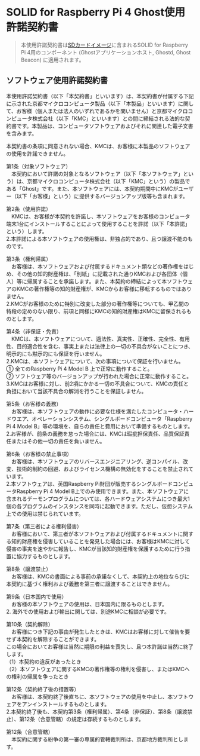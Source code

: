 # SOLID for Raspberry Pi 4 Ghost使用許諾契約書

> 本使用許諾契約書は[SDカードイメージ](download.md)に含まれるSOLID for Raspberry Pi 4用のコンポーネント (Ghostアプリケーションホスト, Ghostd, Ghost Beacon) に適用されます。

## ソフトウェア使用許諾契約書

本使用許諾契約書（以下「本契約書」といいます）は、本契約書が付属する下記に示された京都マイクロコンピュータ製品（以下「本製品」といいます）に関して、お客様（個人または法人のいずれであるかを問いません）と京都マイクロコンピュータ株式会社（以下「KMC」といいます）との間に締結される法的な契約書です。本製品は、コンピュータソフトウェアおよびそれに関連した電子文書を含みます。

本契約書の条項に同意されない場合、KMCは、お客様に本製品のソフトウェアの使用を許諾できません。

第1条（対象ソフトウェア）<br>
　本契約において許諾の対象となるソフトウェア（以下「本ソフトウェア」という）は、京都マイクロコンピュータ株式会社（以下「KMC」という）の製品である「Ghost」です。また、本ソフトウェアには、本契約期間中にKMCがユーザー（以下「お客様」という）に提供するバージョンアップ版等も含まれます。

第2条（使用許諾）<br>
　KMCは、お客様が本契約を許諾し、本ソフトウェアをお客様のコンピュータ端末1台にインストールすることによって使用することを許諾（以下「本許諾」という）します。<br>
2.本許諾による本ソフトウェアの使用権は、非独占的であり、且つ譲渡不能のものです。

第3条（権利帰属）<br>
　お客様は、本ソフトウェアおよび付属するドキュメント類などの著作権をはじめ、その他の知的財産権は、「別紙」に記載された通りKMCおよび各団体（個人）等に帰属することを承諾します。また、本契約の締結によって本ソフトウェアのKMCの著作権等の知的財産権が、KMCからお客様に移転するものではありません。<br>
2.KMCがお客様のために特別に改変した部分の著作権等についても、甲乙間の特段の定めのない限り、前項と同様にKMCの知的財産権はKMCに留保されるものとします。

第4条（非保証・免責）<br>
　KMCは、本ソフトウェアについて、適法性、真実性、正確性、完全性、有用性、目的適合性を含む、事実上または法律上の一切の不具合がないことにつき、明示的にも黙示的にも保証を行いません。<br>
2.KMCは、本ソフトウェアについて、次の事項について保証を行いません。<br>
① 全てのRaspberry Pi 4 Model B 上で正常に動作すること。<br>
② ソフトウェア等のバージョンアップが行われた場合に正常に動作すること。<br>
3.KMCはお客様に対し、前2項にかかる一切の不具合について、KMCの責任と負担において当該不具合の解消を行うことを保証しません。

第5条（お客様の義務）<br>
　お客様は、本ソフトウェアの動作に必要な仕様を満たしたコンピュータ・ハードウエア、オペレーションシステム、シングルボードコンピュータ「Raspberry Pi 4 Model B」等の環境を、自らの責任と費用において準備するものとします。<br>
2.お客様が、前条の義務を怠った場合には、KMCは瑕疵担保責任、品質保証責任またはその他一切の責任を負いません。

第6条（お客様の禁止事項）<br>
　お客様は、本ソフトウェアのリバースエンジニアリング、逆コンパイル、改変、技術的制約の回避、およびライセンス機構の無効化をすることを禁止されています。<br>
2.本ソフトウェアは、英国Raspberry Pi財団が販売するシングルボードコンピュータRaspberry Pi 4 Model B上でのみ使用できます。また、本ソフトウェアに含まれるデーモンプログラムについては、各ハードウェアシステムにつき最大1個の各プログラムのインスタンスを同時に起動できます。ただし、仮想システム上での使用は禁じられています。

第7条（第三者による権利侵害）<br>
　お客様において、第三者が本ソフトウェアおよび付属するドキュメントに関する知的財産権を侵害していることを発見した場合には、お客様はKMCに対して侵害の事実を速やかに報告し、KMCが当該知的財産権を保護するために行う措置に協力するものとします。

第8条（譲渡禁止）<br>
　お客様は、KMCの書面による事前の承諾なくして、本契約上の地位ならびに本契約に基づく権利および義務を第三者に譲渡することはできません。

第9条（日本国内で使用）<br>
　お客様の本ソフトウェアの使用は、日本国内に限るものとします。<br>
2. 海外での使用および輸出に関しては、別途KMCに相談が必要です。

第10条（契約解除）<br>
　お客様につき下記の事由が発生したときは、KMCはお客様に対して催告を要せず本契約を解除することができます。<br>
この場合においてお客様は当然に期限の利益を喪失し、且つ本許諾は当然に終了します。<br>
（1）本契約の違反があったとき<br>
（2）本ソフトウェアに関するKMCの著作権等の権利を侵害し、またはKMCへの権利の帰属を争ったとき

第12条（契約終了後の措置等）<br>
　お客様は、本契約終了後直ちに、本ソフトウェアの使用を中止し、本ソフトウェアをアンインストールするものとします。<br>
2.本契約終了後も、本契約第3条（権利帰属）、第4条（非保証）、第8条（譲渡禁止）、第12条（合意管轄）の規定は存続するものとします。

第12条（合意管轄）<br>
　本契約に関する紛争の第一審の専属的管轄裁判所は、京都地方裁判所とします。

